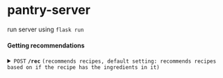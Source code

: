 # pantry-server

run server using ```flask run```

#### Getting recommendations

<details>
 <summary><code>POST</code> <code><b>/rec</b></code> <code>(recommends recipes, default setting: recommends recipes based on if the recipe has the ingredients in it)</code></summary>

##### Parameters

> | name      |  type     | data type               | description                                                           |
> |-----------|-----------|-------------------------|-----------------------------------------------------------------------|
> | `only_i`      |  optional | bool   | recipes only contain inputed ingredients |
> | `use_rec`      |  optional | bool   | uses recommendation algorithm to recommend relavant recipes |
> | `n`      |  optional | int   | defines number of recipe recommendations, default n=10  |



##### Responses

> | http code     | content-type                      | response                                                            |
> |---------------|-----------------------------------|---------------------------------------------------------------------|
> | `200`         | `text/plain;charset=UTF-8`        | `Successful`                                |